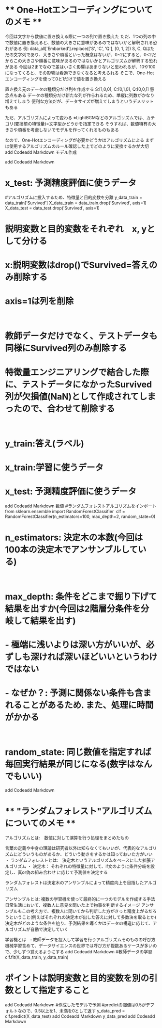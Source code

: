 # ** One-Hotエンコーディングについてのメモ **

今回は文字から数値に置き換える際に一つの列で置き換えた
ただ、1つの列の中で数値に置き換えると、数値の大きさに意味があるのではないかと解釈される恐れがある
例: data_all['Embarked'].replace(['S', 'C', 'Q'], [0, 1, 2])
S, C, Qはただの文字列であり、大きさや順番といった概念はないが、0~2にすると、0<2だからこの大きさや順番に意味があるのではないかとアルゴリズムが解釈する恐れがある
今回は2までなので差は小さく影響はあまりないと思われるが、10や100になってくると、その影響は看過できなくなると考えられる
そこで、One-Hotエンコーディングを使って0と1だけで値を置き換える

置き換え元のデータの種類分だけ列を作成する
S:[1,0,0], C:[0,1,0], Q:[0,0,1]
懸念点もある
データの種類分だけ新たな列が作られるため、単縦に列数がかなり増えてしまう
便利な方法だが、データサイズが増えてしまうというデメリットもある

ただ、アルゴリズムによって変わる ※LightBGMなどのアルゴリズムでは、カテゴリ(変換前の特徴量)=文字型かどうかを指定できる そうすれば、数値特有の大きさや順番を考慮しないでモデルを作ってくれるものもある

なので、One-Hotエンコーディングが必要かどうかはアルゴリズムによる
まずは使用するアルゴリズムのルール確認した上でどのように変換するかが大切
add Codeadd Markdown
モデル作成

add Codeadd Markdown
# x_test: 予測精度評価に使うデータ
#アルゴリズムに投入するため、特徴量と目的変数を分離
y_data_train = data_train['Survived']
X_data_train = data_train.drop('Survived', axis=1)
X_data_test = data_test.drop('Survived', axis=1)
​
# 説明変数と目的変数をそれぞれ　x, yとして分ける
# x:説明変数はdrop()でSurvived=答えのみ削除する
# axis=1は列を削除
​
# 教師データだけでなく、テストデータも同様にSurvived列のみ削除する
# 特徴量エンジニアリングで結合した際に、テストデータになかったSurvived列が欠損値(NaN)として作成されてしまったので、合わせて削除する
​
# y_train:答え(ラベル)
# x_train:学習に使うデータ
# x_test: 予測精度評価に使うデータ
add Codeadd Markdown
数値
#ランダムフォレストアルゴリズムをインポート
from sklearn.ensemble import RandomForestClassifier
​
clf = RandomForestClassifier(n_estimators=100, max_depth=2, random_state=0)
​
# n_estimators: 決定木の本数(今回は100本の決定木でアンサンブルしている)
​
# max_depth: 条件をどこまで掘り下げて結果を出すか(今回は2階層分条件を分岐して結果を出す)
#   - 極端に浅いよりは深い方がいいが、必ずしも深ければ深いほどいいというわけではない
#   - なぜか？: 予測に関係ない条件も含まれることがあるため. また、処理に時間がかかる
​
# random_state: 同じ数値を指定すれば毎回実行結果が同じになる(数字はなんでもいい)
add Codeadd Markdown


# ** "ランダムフォレスト"アルゴリズムについてのメモ **

アルゴリズムとは:　数値に対して演算を行う処理をまとめたもの

言葉の定義や中身の理論は研究者以外は知らなくてもいいが、代表的なアルゴリズムにどういうものがあるか、どういう動きをするかは知っておいた方がいい
・ ランダムフォレストとは:　決定木というアルゴリズムをベースにした拡張アルゴリズム ・ 決定木： それぞれの特徴量に対して、if文のように条件分岐を設定し、真or偽の組み合わせ に応じて予測値を決定する

ランダムフォレストは決定木のアンサンブルによって精度向上を目指したアルゴリズム

アンサンブルとは: 複数の学習機を使って最終的に一つのモデルを作成する手法
日常生活において、複数人に意見を聞いた上で物事を判断するイメージ
アンサンブルもこの考え方で、複数人に聞いてから判断した方がきっと精度上がるだろうということ(例えばそれぞれの決定木が出した答えに対して多数決を取るとか)
決定木がどのような条件を辿り、予測結果を導くかはデータの構造に応じて、アルゴリズムが自動で決定していく

学習機とは　: 教師データを投入して学習を行うアルゴリズムそのものの呼び方 機械学習含めて、データサイエンスの世界では呼び方が複数あるケースが多いので、少しずつ覚えるようにする
add Codeadd Markdown
#教師データの学習
clf.fit(X_data_train, y_data_train)
​
# ポイントは説明変数と目的変数を別の引数として指定すること
add Codeadd Markdown
#作成したモデルで予測
#predictの閾値は0.5がデフォルトなので、0.5以上を1、未満を0として返す
y_data_pred = clf.predict(X_data_test)
add Codeadd Markdown
y_data_pred
add Codeadd Markdown
